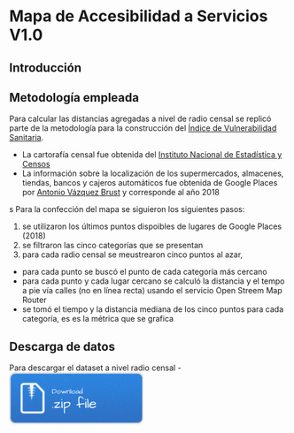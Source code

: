 # Mapa de Accesibilidad a Servicios V1.0

## Introducción


## Metodología empleada
Para calcular las distancias agregadas a nivel de radio censal se replicó parte de la metodología para la construcción del [Índice de Vulnerabilidad Sanitaria](https://www.researchsquare.com/article/rs-10738/v1). 

* La cartorafía censal fue obtenida del [Instituto Nacional de Estadística y Censos](https://www.indec.gob.ar/)
* La información sobre la localización de los supermercados, almacenes, tiendas, bancos y cajeros automáticos fue obtenida de Google Places por [Antonio Vázquez Brust](https://www.linkedin.com/in/avazquez/?originalSubdomain=ar) y corresponde al año 2018
 
s
Para la confección del mapa se siguieron los siguientes pasos:

1. se utilizaron los últimos puntos dispoibles de lugares de Google Places (2018)
2. se filtraron las cinco categorías que se presentan 
3. para cada radio censal se meustrearon cinco puntos al azar,

- para cada punto se buscó el punto de cada categoría más cercano
- para cada punto y cada lugar cercano se calculó la distancia y el tempo a pie vía calles (no en línea recta) usando el servicio Open Streem Map Router
- se tomó el tiempo y la distancia mediana de los cinco puntos para cada categoría, es es la métrica que se grafica

## Descarga de datos
Para descargar el dataset a nivel radio censal
-[![](www/Download.png)](https://github.com/gefero/factor_data_shiny_mapa_acc/data_uploaded/distancias_radios_sin_geom.csv)


